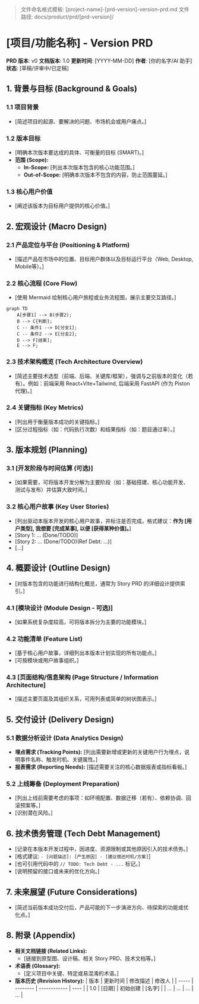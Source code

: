 > 文件命名格式模板: [project-name]-[prd-version]-version-prd.md
> 文件路径: docs/product/prd/[prd-version]/

# [项目/功能名称] - Version PRD

**PRD 版本**: v0
**文档版本**: 1.0
**更新时间**: [YYYY-MM-DD]
**作者**: [你的名字/AI 助手]
**状态**: [草稿/评审中/已定稿]

## 1. 背景与目标 (Background & Goals)

### 1.1 项目背景
*   [简述项目的起源、要解决的问题、市场机会或用户痛点。]

### 1.2 版本目标
*   [明确本次版本要达成的具体、可衡量的目标 (SMART)。]
*   **范围 (Scope):**
    *   **In-Scope:** [列出本次版本包含的核心功能范围。]
    *   **Out-of-Scope:** [明确本次版本不包含的内容，防止范围蔓延。]

### 1.3 核心用户价值
*   [阐述该版本为目标用户提供的核心价值。]

## 2. 宏观设计 (Macro Design)

### 2.1 产品定位与平台 (Positioning & Platform)
*   [描述产品在市场中的位置、目标用户群体以及目标运行平台（Web, Desktop, Mobile等）。]

### 2.2 核心流程 (Core Flow)
*   [使用 Mermaid 绘制核心用户旅程或业务流程图，展示主要交互路径。]

```mermaid
graph TD
    A[步骤1] --> B(步骤2);
    B --> C{判断};
    C -- 条件1 --> D[分支1];
    C -- 条件2 --> E[分支2];
    D --> F[结束];
    E --> F;
```

### 2.3 技术架构概览 (Tech Architecture Overview)
*   [简述主要技术选型（前端、后端、关键库/框架），强调与之前版本的变化（若有）。例如：前端采用 React+Vite+Tailwind, 后端采用 FastAPI (作为 Piston 代理)。]

### 2.4 关键指标 (Key Metrics)
*   [列出用于衡量版本成功的关键指标。]
*   [区分过程指标（如：代码执行次数）和结果指标（如：题目通过率）。]

## 3. 版本规划 (Planning)

### 3.1 [开发阶段与时间估算 (可选)]
*   [如果需要，可将版本开发分解为主要阶段（如：基础搭建、核心功能开发、测试与发布）并估算大致时间。]

### 3.2 核心用户故事 (Key User Stories)
*   [列出驱动本版本开发的核心用户故事，并标注是否完成。格式建议：**作为 [用户类型], 我想要 [完成某事], 以便 [获得某种价值]。**]
*   [Story 1: ... (Done/TODO)]
*   [Story 2: ... (Done/TODO)(Ref Debt: ...)]
*   [...]

## 4. 概要设计 (Outline Design)

*   [对版本包含的功能进行结构化概览，通常为 Story PRD 的详细设计提供索引。]

### 4.1 [模块设计 (Module Design - 可选)]
*   [如果系统复杂度较高，可将版本拆分为主要的功能模块。]

### 4.2 功能清单 (Feature List)
*   [基于核心用户故事，详细列出本版本计划实现的所有功能点。]
*   [可按模块或用户故事组织。]

### 4.3 [页面结构/信息架构 (Page Structure / Information Architecture]
*   [描述主要页面及其组织关系，可用列表或简单的树状图表示。]

## 5. 交付设计 (Delivery Design)

### 5.1 数据分析设计 (Data Analytics Design)
*   **埋点需求 (Tracking Points):** [列出需要新增或更新的关键用户行为埋点，说明事件名称、触发时机、关键属性。]
*   **报表需求 (Reporting Needs):** [描述需要关注的核心数据报表或指标看板。]

### 5.2 上线筹备 (Deployment Preparation)
*   [列出上线前需要考虑的事项：如环境配置、数据迁移（若有）、依赖协调、回滚预案等。]
*   [识别潜在风险。]

## 6. 技术债务管理 (Tech Debt Management)

*   [记录在本版本开发过程中，因进度、资源限制或其他原因引入的技术债务。]
*   [格式建议: `- [问题描述]: [产生原因] - [建议偿还时机/方案]`]
*   [也可引用代码中的 `// TODO: Tech Debt - ...` 标记。]
*   [说明预留的接口或未来的优化方向。]

## 7. 未来展望 (Future Considerations)

*   [简述当前版本成功交付后，产品可能的下一步演进方向、待探索的功能或优化点。]

## 8. 附录 (Appendix)

*   **相关文档链接 (Related Links):**
    *   [链接到原型图、设计稿、相关 Story PRD、技术文档等。]
*   **术语表 (Glossary):**
    *   [定义项目中关键、特定或易混淆的术语。]
*   **版本历史 (Revision History):**
    | 版本  | 更新时间   | 修改描述       | 修改人 |
    | ----- | -------- | ------------ | ---- |
    | 1.0   | [日期]    | 初始创建       | [名字] |
    | ...   | ...      | ...          | ...  |
